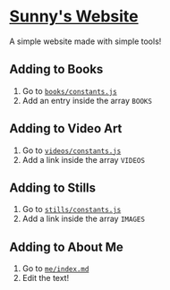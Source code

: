 # [Sunny's Website](https://sunnypork.github.io/)

A simple website made with simple tools!

## Adding to Books

1. Go to [`books/constants.js`](./books/constants.js)
1. Add an entry inside the array `BOOKS`

## Adding to Video Art

1. Go to [`videos/constants.js`](./videos/constants.js)
1. Add a link inside the array `VIDEOS`

## Adding to Stills

1. Go to [`stills/constants.js`](./stills/constants.js)
1. Add a link inside the array `IMAGES`

## Adding to About Me

1. Go to [`me/index.md`](./me/index.md)
1. Edit the text!

